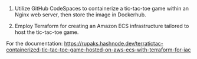 1. Utilize GitHub CodeSpaces to containerize a tic-tac-toe game within an Nginx web server, then store the image in Dockerhub.

2. Employ Terraform for creating an Amazon ECS infrastructure tailored to host the tic-tac-toe game.

For the documentation: https://rupaks.hashnode.dev/terratictac-containerized-tic-tac-toe-game-hosted-on-aws-ecs-with-terraform-for-iac
